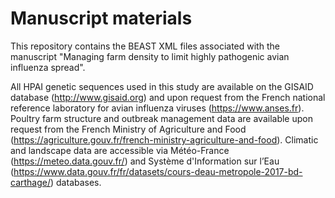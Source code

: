 # Manuscript materials

This repository contains the BEAST XML files associated with the manuscript "Managing farm density to limit highly pathogenic avian influenza spread".

All HPAI genetic sequences used in this study are available on the GISAID database (http://www.gisaid.org) and upon request from the French national reference laboratory for avian influenza viruses (https://www.anses.fr). Poultry farm structure and outbreak management data are available upon request from the French Ministry of Agriculture and Food (https://agriculture.gouv.fr/french-ministry-agriculture-and-food). Climatic and landscape data are accessible via Météo-France (https://meteo.data.gouv.fr/) and Système d'Information sur l’Eau (https://www.data.gouv.fr/fr/datasets/cours-deau-metropole-2017-bd-carthage/) databases.
